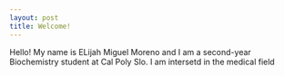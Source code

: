 ```yaml
---
layout: post
title: Welcome!
---
```

Hello! My name is ELijah Miguel Moreno and I am a second-year Biochemistry student at Cal Poly Slo. I am intersetd in the medical field
